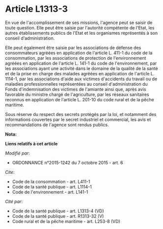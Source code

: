 # Article L1313-3

En vue de l'accomplissement de ses missions, l'agence peut se saisir de toute question. Elle peut être saisie par l'autorité
compétente de l'Etat, les autres établissements publics de l'Etat et les organismes représentés à son conseil
d'administration. 

Elle peut également être saisie par les associations de défense des consommateurs agréées en application de l'article L.
411-1 du code de la consommation, par les associations de protection de l'environnement agréées en application de l'article
L. 141-1 du code de l'environnement, par les associations ayant une activité dans le domaine de la qualité de la santé et de
la prise en charge des malades agréées en application de l'article L. 1114-1, par les associations d'aide aux victimes
d'accidents du travail ou de maladies professionnelles représentées au conseil d'administration du Fonds d'indemnisation des
victimes de l'amiante ainsi que, après avis favorable du ministre chargé de l'agriculture, par les réseaux sanitaires
reconnus en application de l'article L. 201-10 du code rural et de la pêche maritime.

Sous réserve du respect des secrets protégés par la loi, et notamment des informations couvertes par le secret industriel et
commercial, les avis et recommandations de l'agence sont rendus publics.

**Nota:**



**Liens relatifs à cet article**

_Modifié par_:

  - ORDONNANCE n°2015-1242 du 7 octobre 2015 - art. 6

_Cite_:

  - Code de la consommation - art. L411-1
  - Code de la santé publique - art. L1114-1
  - Code de l'environnement - art. L141-1

_Cité par_:

  - Code de la santé publique - art. L1313-4 (VD)
  - Code de la santé publique - art. R1313-32 (V)
  - Code rural et de la pêche maritime - art. L253-8 (VD)
